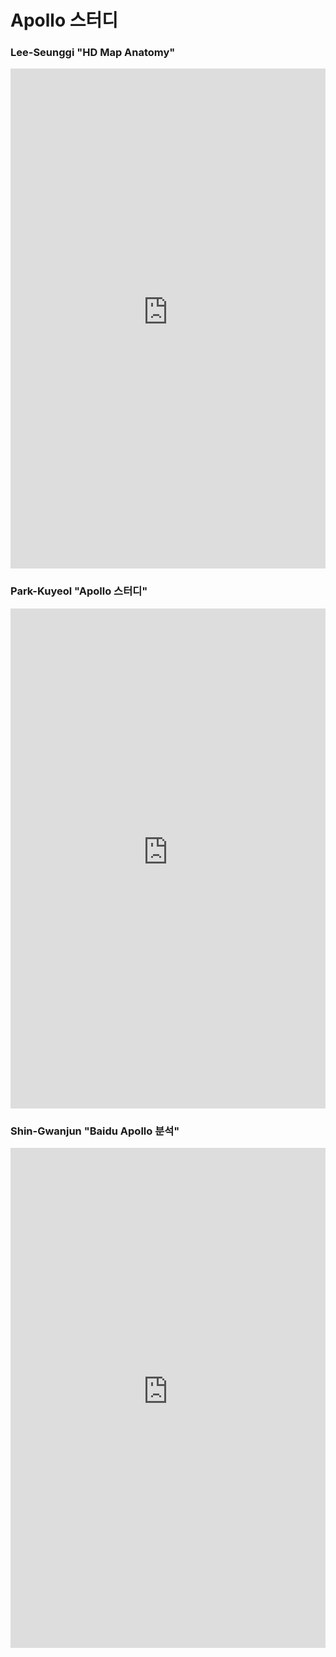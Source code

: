 # Apollo 스터디

### Lee-Seunggi "HD Map Anatomy"
<embed src="https://trello-attachments.s3.amazonaws.com/5e32932d6bfd332efa355270/5e5d06df08a971638070804b/cd063cb78a847c7438ba8f8012d9dd17/HD_map.pdf" type="application/pdf" width="100%" height="800px"/>


### Park-Kuyeol "Apollo 스터디"
<embed src="https://trello-attachments.s3.amazonaws.com/5e32932d6bfd332efa355270/5e5d06df08a971638070804b/3483cc34d13ae11a5a1ef2e7078c355e/Apollo_%EC%8A%A4%ED%84%B0%EB%94%94_%EB%B0%95%EA%B7%9C%EC%97%B4.pdf" type="application/pdf" width="100%" height="800px"/>



### Shin-Gwanjun "Baidu Apollo 분석"
<embed src="https://trello-attachments.s3.amazonaws.com/5e32932d6bfd332efa355270/5e5d06df08a971638070804b/55efe0f49d1ea186684b9f46632dbc41/HDMAP%ED%8C%80-Apollo%EB%B6%84%EC%84%9D.pdf" type="application/pdf" width="100%" height="800px"/>


